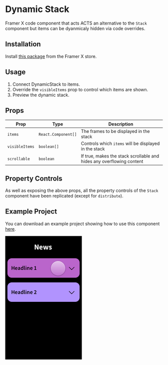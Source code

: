 # Dynamic Stack

Framer X code component that acts ACTS an alternative to the `Stack` component but items can be dyanmicaly hidden via code overrides.

## Installation

Install [this package](http://www.todo.com/) from the Framer X store.

## Usage

1. Connect DynamicStack to items.
2. Override the `visibleItems` prop to control which items are shown.
3. Preview the dynamic stack.

## Props

| Prop           | Type                | Description                                                           |
| -------------- | ------------------- | --------------------------------------------------------------------- |
| `items`        | `React.Component[]` | The frames to be displayed in the stack                               |
| `visibleItems` | `boolean[]`         | Controls which `items` will be displayed in the stack                 |
| `scrollable`   | `boolean`           | If true, makes the stack scrollable and hides any overflowing content |

## Property Controls

As well as exposing the above props, all the property controls of the `Stack` component have been replicated (except for `distribute`).

## Example Project

You can download an example project showing how to use this component [here](http://www.todo.com/).

![News Feed Example](images/small.gif)
